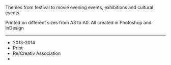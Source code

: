 Themes from festival to movie evening events, exhibitions and cultural events.

Printed on different sizes from A3 to A0. All created in Photoshop and InDesign

---

- 2013-2014
- Print
- Re/Creativ Association
- 